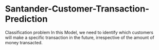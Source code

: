 # Santander-Customer-Transaction-Prediction
Classification problem
In this Model, we need to identify which customers will make a specific transaction in
the future, irrespective of the amount of money transacted.

